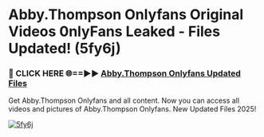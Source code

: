 # Abby.Thompson Onlyfans Original Videos 0nlyFans Leaked - Files Updated! (5fy6j)

<h3>🔴 CLICK HERE 🌐==►► <a href="https://tinyurl.com/ehrbuxhb" rel="nofollow">Abby.Thompson Onlyfans Updated Files</a></h3>

Get Abby.Thompson Onlyfans and all content. Now you can access all videos and pictures of Abby.Thompson Onlyfans. New Updated Files 2025!

[![5fy6j](https://i.imgur.com/lVYEuWS.gif)](https://tinyurl.com/ehrbuxhb)
